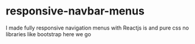 # responsive-navbar-menus
I made fully responsive navigation menus with Reactjs is and pure css no libraries like bootstrap here we go

